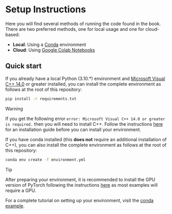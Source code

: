 ﻿# Setup Instructions

Here you will find several methods of running the code found in the book. There are two preferred methods, one for local usage and one for cloud-based:

* **Local**: Using a [Conda](../.setup/conda) environment
* **Cloud**: Using [Google Colab Notebooks](https://github.com/HandsOnLLM/Hands-On-Large-Language-Models/tree/main?tab=readme-ov-file#table-of-contents)

## Quick start

If you already have a local Python (3.10.*) environment and [Microsoft Visual C++ 14.0](https://visualstudio.microsoft.com/visual-cpp-build-tools/) or greater installed, you can install the complete environment as follows at the root of this repository:

```bash
pip install -r requirements.txt
```

> [!WARNING]
> If you get the following error `error: Microsoft Visual C++ 14.0 or greater is required.` then you will need to install C++. 
> Follow the instructions [here](../.setup/conda/common_issues.md) for an installation guide before you can install your environment.

If you have conda installed (this **does not** require an additional installation of C++), you can also install the complete environment as follows at the root of this repository:

```bash
conda env create -f environment.yml
```

> [!TIP]
> After preparing your environment, it is recommended to install the GPU version of PyTorch following the instructions [here](https://pytorch.org/) as most examples will require a GPU.

For a complete tutorial on setting up your environment, visit the [conda example](../.setup/conda).
